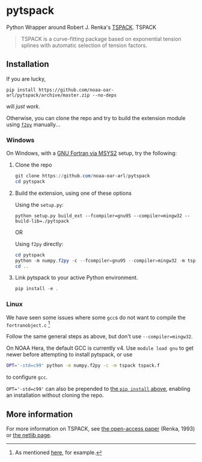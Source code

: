 # pytspack

Python Wrapper around Robert J. Renka's [TSPACK](http://www.netlib.no/netlib/toms/716).
TSPACK

> TSPACK is a curve-fitting package based on exponential tension splines with automatic selection of tension factors.

## Installation

If you are lucky,
```
pip install https://github.com/noaa-oar-arl/pytspack/archive/master.zip --no-deps
```
will *just work*.

Otherwise, you can clone the repo and try to build the extension module
using [`f2py`](https://numpy.org/doc/stable/f2py/index.html) manually...

### Windows

On Windows, with a [GNU Fortran via MSYS2](https://numpy.org/doc/stable/f2py/windows/msys2.html)
setup, try the following:

1. Clone the repo
   ```powershell
   git clone https://github.com/noaa-oar-arl/pytspack
   cd pytspack
   ```

2. Build the extension, using one of these options

   Using the `setup.py`:
   ```
   python setup.py build_ext --fcompiler=gnu95 --compiler=mingw32 --build-lib=./pytspack
   ```

   OR

   Using `f2py` directly:
   ```powershell
   cd pytspack
   python -m numpy.f2py -c --fcompiler=gnu95 --compiler=mingw32 -m tspack tspack.f
   cd ..
   ```

3. Link pytspack to your active Python environment.
   ```powershell
   pip install -e .
   ```

### Linux

We have seen some issues where some `gcc`s do not want to compile the `fortranobject.c` [^a]

Follow the same general steps as above, but don't use `--compiler=mingw32`.

On NOAA Hera, the default GCC is currently v4.
Use `module load gnu` to get newer before attempting to install pytspack,
or use
```bash
OPT='-std=c99' python -m numpy.f2py -c -m tspack tspack.f
```
to configure `gcc`.

`OPT='-std=c99'` can also be prepended to [the `pip install` above](#installation),
enabling an installation without cloning the repo.


[^a]: As mentioned [here](https://mfix.netl.doe.gov/forum/t/strange-build-error-in-mfix-21-4/3923/3), for example.

## More information

For more information on TSPACK, see [the open-access paper](https://dl.acm.org/doi/10.1145/151271.151277) (Renka, 1993) or [the netlib page](http://www.netlib.no/netlib/toms/716).
